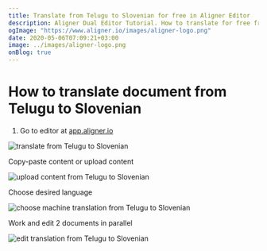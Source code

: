 ```yaml
---
title: Translate from Telugu to Slovenian for free in Aligner Editor
description: Aligner Dual Editor Tutorial. How to translate for free from Telugu to Slovenian. Aligner is multilingual document management platform. 
ogImage: "https://www.aligner.io/images/aligner-logo.png"
date: 2020-05-06T07:09:21+03:00
image: ../images/aligner-logo.png
onBlog: true
---
```


# How to translate document from Telugu to Slovenian

1. Go to editor at [app.aligner.io](https://app.aligner.io "Aligner App web page")

![translate from Telugu to Slovenian](../aligner-blank-editor.png "translate from Telugu to Slovenian")

Copy-paste content or upload content

![upload content from Telugu to Slovenian](../aligner-uploaded-document.png "upload content from Telugu to Slovenian")

Choose desired language

![choose machine translation from Telugu to Slovenian](../aligner-language-dropdown.png "choose machine translation from Telugu to Slovenian")

Work and edit 2 documents in parallel

![edit translation from Telugu to Slovenian](../aligner-double-sitded-editor.png "edit translation from Telugu to Slovenian")

